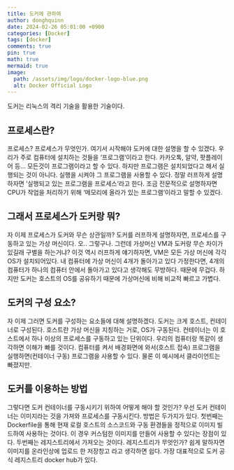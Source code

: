```yaml
---
title: 도커에 관하여
author: donghquinn
date: 2024-02-26 05:01:00 +0900
categories: [Docker]
tags: [docker]
comments: true
pin: true
math: true
mermaid: true
image:
  path: /assets/img/logo/docker-logo-blue.png
  alt: Docker Official Logo
---
```


도커는 리눅스의 격리 기술을 활용한 기술이다.

## 프로세스란?

프로세스? 프로세스가 무엇인가. 여기서 시작해야 도커에 대한 설명을 할 수 있겠다. 우리가 주로 컴퓨터에 설치하는 것들을 ‘프로그램‘이라고 한다. 카카오톡, 알약, 팟플레이어 등… 모든것이 프로그램이라고 할 수 있다. 하지만 프로그램은 설치되었다고 해서 실행되는 것이 아니다. 실행을 시켜야 그 프로그램을 사용할 수 있다. 정말 러프하게 설명하자면 ‘실행되고 있는 프로그램을 프로세스‘라고 한다. 조금 전문적으로 설명하자면 CPU가 작업을 처리하기 위해 ‘메모리에 올라가 있는 프로그램‘이라고 말할 수 있겠다.

## 그래서 프로세스가 도커랑 뭐?

자 이제 프로세스가 도커와 무슨 상관일까? 도커를 러프하게 설명하자면, 프로세스를 구동하고 있는 가상 머신이다. 오.. 그렇구나. 그런데 가상머신 VM과 도커랑 무슨 차이가 있길래 구별을 하는거냐? 이것 역시 러프하게 얘기하자면, VM은 모든 가상 머신에 각각 OS가 설치되어있다. 내 컴퓨터에 가상 머신이 4개가 돌아가고 있다 가정한다면, 4개의 컴퓨터가 하나의 컴퓨터 안에서 돌아가고 있다고 생각해도 무방하다. 때문에 무겁다. 하지만 도커는 호스트의 OS를 공유하기 때문에 가상머신에 비해 비교적 빠르고 가볍다.

## 도커의 구성 요소?

자 이제 그러면 도커를 구성하는 요소들에 대해 설명하겠다. 도커는 크게 호스트, 컨테이너로 구성된다. 호스트란 가상 머신을 지칭하는 거로, OS가 구동된다. 컨테이너는 이 호스트에서 하나 이상의 프로세스를 구동하고 있는 단위이다. 우리의 컴퓨터랑 똑같이 생각하면 이해가 빠를 것이다. 컴퓨터를 켜서 배경화면에 와서(호스트 접속) 프로그램을 실행하면(컨테이너 구동) 프로그램을 사용할 수 있다. 물론 이 예시에서 클라이언트는 빠졌지만.

## 도커를 이용하는 방법

그렇다면 도커 컨테이너를 구동시키기 위하여 어떻게 해야 할 것인가? 우선 도커 컨테이너는 이미지라는 것을 가져와 프로세스를 구동시킨다. 방법은 두가지가 있다. 첫번째는 Dockerfile을 통해 현재 로컬 호스트의 소스코드와 구동 환경들을 정적으로 이미지 빌드하여 사용하는 것이다. 이 경우 커스텀한 이미지를 만들어 사용할 수 있다는 장점이 있다. 두번째는 레지스트리에서 가져오는 것이다. 레지스트리가 무엇인가? 쉽게 말하자면 이미지를 온라인상에 업로드 한 저장창고 라고 생각하면 쉽다. 가장 대표적으로 도커 공식 레지스트리 docker hub가 있다.
